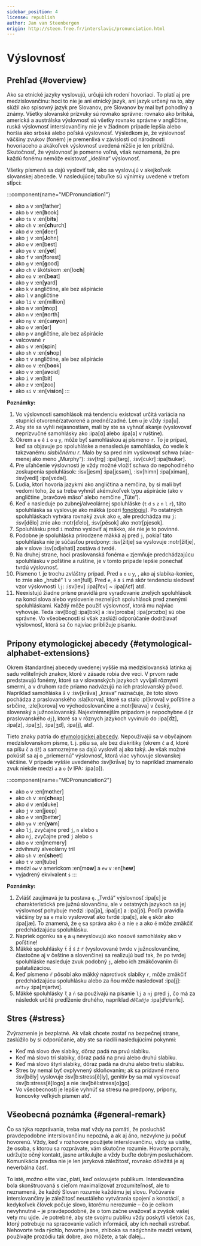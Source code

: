 ```yaml
---
sidebar_position: 4
license: republish
author: Jan van Steenbergen
origin: http://steen.free.fr/interslavic/pronunciation.html
---
```


# Výslovnosť

## Prehľad \{#overview}

Ako sa etnické jazyky vyslovujú, určujú ich rodení hovoriaci. To platí aj pre medzislovančinu: hoci to nie je ani etnický jazyk, ani jazyk určený na to, aby slúžil ako spisovný jazyk pre Slovanov, pre Slovanov by mal byť pohodlný a známy. Všetky slovanské prízvuky sú rovnako správne: rovnako ako britská, americká a austrálska výslovnosť sú všetky rovnako správne v angličtine, ruská výslovnosť interslovančiny nie je v žiadnom prípade lepšia alebo horšia ako srbská alebo poľská výslovnosť. Výsledkom je, že výslovnosť väčšiny zvukov (foném) je premenlivá v závislosti od národnosti hovoriaceho a akákoľvek výslovnosť uvedená nižšie je len približná. Skutočnosť, že výslovnosť je pomerne voľná, však neznamená, že pre každú fonému nemôže existovať „ideálna“ výslovnosť.

Všetky písmená sa dajú vysloviť tak, ako sa vyslovujú v akejkoľvek slovanskej abecede. V nasledujúcej tabuľke sú výnimky uvedené v treťom stĺpci:

:::component{name="MDPronunciation1"}
- ako `a` v :en[f**a**ther]
- ako `b` v :en[**b**ook]
- ako `ts` v :en[bi**ts**]
- ako `ch` v :en[**ch**urch]
- ako `d` v :en[**d**eer]
- ako `j` v :en[**J**ohn]
- ako `e` v :en[b**e**st]
- ako `ye` v :en[**ye**t]
- ako `f` v :en[**f**orest]
- ako `g` v :en[**g**ood]
- ako `ch` v škótskom :en[lo**ch**]
- ako `ea` v :en[b**ea**t]
- ako `y` v :en[**y**ard]
- ako `k` v angličtine, ale bez ašpirácie
- ako `l` v angličtine
- ako `li` v :en[mil**li**on]
- ako `m` v :en[**m**op]
- ako `n` v :en[**n**orth]
- ako `ny` v :en[ca**ny**on]
- ako `o` v :en[**o**r]
- ako `p` v angličtine, ale bez ašpirácie
- valcované `r`
- ako `s` v :en[**s**pin]
- ako `sh` v :en[**sh**op]
- ako `t` v angličtine, ale bez ašpirácie
- ako `oo` v :en[b**oo**k]
- ako `v` v :en[a**v**oid]
- ako `i` v :en[b**i**t]
- ako `z` v :en[**z**oo]
- ako `si` v :en[vi**si**on]
:::

**Poznámky:**

1. Vo výslovnosti samohlások má tendenciu existovať určitá variácia na stupnici otvorené/zatvorené a predné/zadné. Len `u` je vždy :ipa[u].
2. Aby ste sa vyhli nejasnostiam, mali by ste sa vyhnúť akanje (vyslovovať neprízvučné samohlásky ako :ipa[ɑ] alebo :ipa[ə] v ruštine).
3. Okrem `a` `e` `ě` `i` `o` `u` `y`,  môže byť samohláskou aj písmeno `r`. To je prípad, keď sa objavuje po spoluhláske a nenasleduje samohláska, čo vedie k takzvanému _slabičnému r_. Malo by sa pred ním vyslovovať schwa (viac-menej ako meno „Murphy“): :isv[trg] :ipa[tərg], :isv[cukr] :ipa[ʦukər].
4. Pre uľahčenie výslovnosti je vždy možné vložiť schwa do nepohodlného zoskupenia spoluhlások: :isv[jesm] :ipa[jɛsǝm], :isv[himn] :ipa[ximǝn], :isv[vedl] :ipa[vɛdǝl].
5. Ľudia, ktorí hovoria jazykmi ako angličtina a nemčina, by si mali byť vedomí toho, že sa treba vyhnúť akémukoľvek typu ašpirácie (ako v angličtine „bravčové mäso“ alebo nemčine „Tüte“).
6. Keď `ě` nasleduje po zubnej/alveolárnej spoluhláske (`t` `d` `s` `z` `n` `l` `r`), táto spoluhláska sa vyslovuje ako mäkká (pozri [fonológiu][1]). Po ostatných spoluhláskach vytvára rovnaký zvuk ako `e`, ale predchádza mu `j`: :isv[dělo] znie ako :notr[ďelo], :isv[pěsok]  ako :notr[pjesok].
7. Spoluhlásku pred `i` možno vysloviť aj mäkko, ale nie je to povinné.
8. Podobne je spoluhláska prirodzene mäkká aj pred `j`, pokiaľ táto spoluhláska nie je súčasťou predpony: :isv[žitje] sa vyslovuje :notr[žiťje], ale v slove :isv[odjehati] zostáva `d` tvrdé.
9. Na druhej strane, hoci praslovanská fonéma `e` zjemňuje predchádzajúcu spoluhlásku v poľštine a ruštine, je v tomto prípade lepšie ponechať tvrdú výslovnosť.
10. Písmeno `l` je trochu zvláštny prípad. Pred `a` `o` `u` `y`, , ako aj slabika-koniec, to znie ako „hrubé“ `l` v :en[full]. Pred `e`, `ě`  a `i` má skôr tendenciu sledovať vzor výslovnosti `lj`: :isv[lev] :ipa[lʲɛv]  \~ :ipa[ʎɛf] atď.
11. Neexistujú žiadne prísne pravidlá pre vyraďovanie znelých spoluhlások na konci slova alebo vyslovenie neznelých spoluhlások pred znenými spoluhláskami. Každý môže použiť výslovnosť, ktorá mu najviac vyhovuje. Teda :isv[Bog] :ipa[bɔk]  a :isv[prosba] :ipa[prɔzbɑ]  sú obe správne. Vo všeobecnosti si však zaslúži odporúčanie dodržiavať výslovnosť, ktorá sa čo najviac približuje písaniu.

## Prípony etymologickej abecedy \{#etymological-alphabet-extensions}

Okrem štandardnej abecedy uvedenej vyššie má medzislovanská latinka aj sadu voliteľných znakov, ktoré v zásade robia dve veci. V prvom rade predstavujú fonémy, ktoré sa v slovanských jazykoch vyvíjali rôznymi smermi, a v druhom rade priamo nadväzujú na ich praslovanský pôvod. Napríklad samohláska `å` v :isv[kråva] „krava“ naznačuje, že toto slovo pochádza z praslovanského :sla[korva], ktoré sa stalo :pl[krova] v poľštine a srbčine, :zle[korova] vo východoslovančine a :notr[krava] v český, slovenský a južnoslovanský. Najextrémnejším prípadom je nepochybne `đ` (z praslovanského `dj`), ktoré sa v rôznych jazykoch vyvinulo do :ipa[d͡z], :ipa[z], :ipa[ʒ], :ipa[ʒd], :ipa[j],  atď.

Tieto znaky patria do [etymologickej abecedy][2]. Nepoužívajú sa v obyčajnom medzislovanskom písme, t. j. píšu sa, ale bez diakritiky (okrem `ć` a `đ`, ktoré sa píšu `č` a `dž`) a samozrejme sa dajú vysloviť aj ako taký. Je však možné pokúsiť sa aj o „priemernú“ výslovnosť, ktorá viac vyhovuje slovanskej väčšine. V prípade vyššie uvedeného :isv[kråva] by to napríklad znamenalo zvuk niekde medzi `a` a `o` (v IPA: :ipa[ɒ]).

:::component{name="MDPronunciation2"}
- ako `o` v :en[m**o**ther]
- ako `ch` v :en[**ch**eap]
- ako `d` v :en[**d**uke]
- ako `j` v :en[**j**eep]
- ako `e` v :en[bett**e**r]
- ako `ya` v :en[**ya**m]
- ako `lj`, zvyčajne pred `j`, `n`  alebo `s`
- ako `nj`, zvyčajne pred `j` alebo `s`
- ako `o` v :en[mem**o**ry]
- zdvihnutý alveolárny tril
- ako `sh` v :en[**sh**eet]
- ako `t` v :en[**t**ube]
- medzi `ow` v americkom :en[m**ow**] a `ew` v :en[h**ew**]
- vyjadrený ekvivalent `ś`
:::

**Poznámky:**

1. Zvlášť zaujímavá je tu postava `ę`. „Tvrdá“ výslovnosť :ipa[ɛ] je charakteristická pre južnú slovančinu, ale v ostatných jazykoch sa jej výslovnosť pohybuje medzi :ipa[ja], :ipa[jɛ]  a :ipa[jɔ̃]. Podľa pravidla väčšiny by sa `e` malo vyslovovať ako tvrdé :ipa[ɛ], ale `ę` skôr ako :ipa[jæ]. To znamená, že `ę` sa správa ako `ě` a nie `e` a ako `ě` môže zmäkčiť predchádzajúcu spoluhlásku.
2. Napriek ogonku sa `ę` a `ų` nevyslovujú ako nosové samohlásky ako v poľštine!
3. Mäkké spoluhlásky `t́` `d́` `ś` `ź` `ŕ`  (vyslovované tvrdo v južnoslovančine, čiastočne aj v češtine a slovenčine) sa realizujú buď tak, že po tvrdej spoluhláske nasleduje zvuk podobný `j`, alebo ich zmäkčovaním či palatalizáciou.
4. Keď písmeno `ŕ` pôsobí ako mäkký náprotivok slabiky `r`, môže zmäkčiť predchádzajúcu spoluhlásku alebo za ňou môže nasledovať :ipa[j]: _`mŕtvy`_ :ipa[mjǝrtvɪ].
5. Mäkké spoluhlásky `ľ` a `ń` sa používajú na písanie `lj` a `nj` pred `j`, čo má za následok určité predĺženie druhého, napríklad _`dělańje`_ :ipa[dʲɛɫanʲĭɛ].

## Stres \{#stress}

Zvýraznenie je bezplatné. Ak však chcete zostať na bezpečnej strane, zaslúžilo by si odporúčanie, aby ste sa riadili nasledujúcimi pokynmi:

- Keď má slovo dve slabiky, dôraz padá na prvú slabiku.
- Keď má slovo tri slabiky, dôraz padá na prvú alebo druhú slabiku.
- Keď má slovo štyri slabiky, dôraz padá na druhú alebo tretiu slabiku.
- Stres by nemal byť ovplyvnený skloňovaním; ak sa prídavné meno :isv[běly] vyslovuje :isv[b:stress[ě]ly], genitív by sa mal vyslovovať :isv[b:stress[ě]logo] a nie :isv[běl:stress[o]go].
- Vo všeobecnosti je lepšie vyhnúť sa stresu na predpony, prípony, koncovky veľkých písmen atď.

## Všeobecná poznámka \{#general-remark}

Čo sa týka rozprávania, treba mať vždy na pamäti, že poslucháč pravdepodobne interslovančinu nepozná, a ak aj áno, nezvykne ju počuť hovorenú. Vždy, keď v rozhovore použijete interslovančinu, vždy sa uistite, že osoba, s ktorou sa rozprávate, vám skutočne rozumie. Hovorte pomaly, udržujte očný kontakt, jasne artikulujte a vždy buďte dobrým poslucháčom. Komunikácia predsa nie je len jazyková záležitosť, rovnako dôležitá je aj neverbálna časť.

To isté, možno ešte viac, platí, keď oslovujete publikum. Interslovančina bola skonštruovaná s cieľom maximalizovať zrozumiteľnosť, ale to neznamená, že každý Slovan rozumie každému jej slovu. Počúvanie interslovančiny je záležitosť neustáleho vytvárania spojení a konotácií, a kedykoľvek človek počuje slovo, ktorému nerozumie – čo je celkom nevyhnutné – je pravdepodobné, že o tom začne uvažovať a zvyšok vašej vety mu ujde. Je potrebné, aby ste svojmu publiku vždy poskytli všetok čas, ktorý potrebuje na spracovanie vašich informácií, aby ich nechali vstrebať. Nehovorte teda rýchlo, hovorte jasne, zhlboka sa nadýchnite medzi vetami, používajte prozódiu tak dobre, ako môžete, a tak ďalej...

[1]: ./phonology.md#hard_and_soft

[2]: orthography.md#etymological_alphabet

